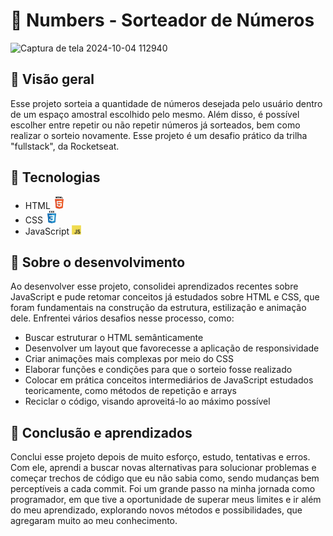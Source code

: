 # :1234: Numbers - Sorteador de Números 

![Captura de tela 2024-10-04 112940](https://github.com/user-attachments/assets/6c9a0948-4ac3-4790-a855-46f1d1c940ef)

## :high_brightness: Visão geral 
Esse projeto sorteia a quantidade de números desejada pelo usuário dentro de um espaço amostral escolhido pelo mesmo. Além disso, é possível escolher entre repetir ou não repetir números já sorteados, bem como realizar o sorteio novamente. Esse projeto é um desafio prático da trilha "fullstack", da Rocketseat. 

## :wrench: Tecnologias 
- HTML <img src="https://raw.githubusercontent.com/devicons/devicon/master/icons/html5/html5-original-wordmark.svg" alt="html5" width="20" height="20"/>
- CSS <img src="https://raw.githubusercontent.com/devicons/devicon/master/icons/css3/css3-original-wordmark.svg" alt="css3" width="20" height="20"/>
- JavaScript <img src="https://raw.githubusercontent.com/devicons/devicon/master/icons/javascript/javascript-original.svg" alt="javascript" width="15" height="15"/>

## :rocket: Sobre o desenvolvimento
Ao desenvolver esse projeto, consolidei aprendizados recentes sobre JavaScript e pude retomar conceitos já estudados sobre HTML e CSS, que foram fundamentais na construção da estrutura, estilização e animação dele. Enfrentei vários desafios nesse processo, como:
- Buscar estruturar o HTML semânticamente
- Desenvolver um layout que favorecesse a aplicação de responsividade
- Criar animações mais complexas por meio do CSS
- Elaborar funções e condições para que o sorteio fosse realizado
- Colocar em prática conceitos intermediários de JavaScript estudados teoricamente, como métodos de repetição e arrays  
- Reciclar o código, visando aproveitá-lo ao máximo possível

## :muscle: Conclusão e aprendizados 
Conclui esse projeto depois de muito esforço, estudo, tentativas e erros. Com ele, aprendi a buscar novas alternativas para solucionar problemas e começar trechos de código que eu não sabia como, sendo mudanças bem perceptíveis a cada commit. Foi um grande passo na minha jornada como programador, em que tive a oportunidade de superar meus limites e ir além do meu aprendizado, explorando novos métodos e possibilidades, que agregaram muito ao meu conhecimento.
